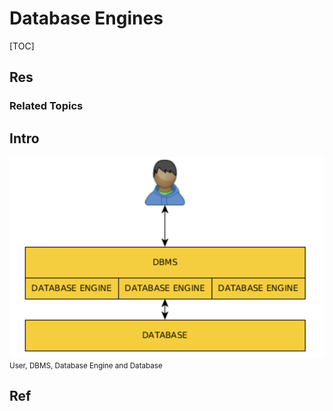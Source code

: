 # Database Engines

[TOC]



## Res
### Related Topics



## Intro
![|600](../../../../../Assets/Pics/Screenshot%202024-02-28%20at%2011.05.23%20PM.png)
<small>User, DBMS, Database Engine and Database</small>



## Ref
[DBMS vs database vs database engines]: https://forum.learncodethehardway.com/t/dbms-vs-database-vs-database-engines/2490

[What are some database storage engines? | Quora]: https://qr.ae/pspu5L
